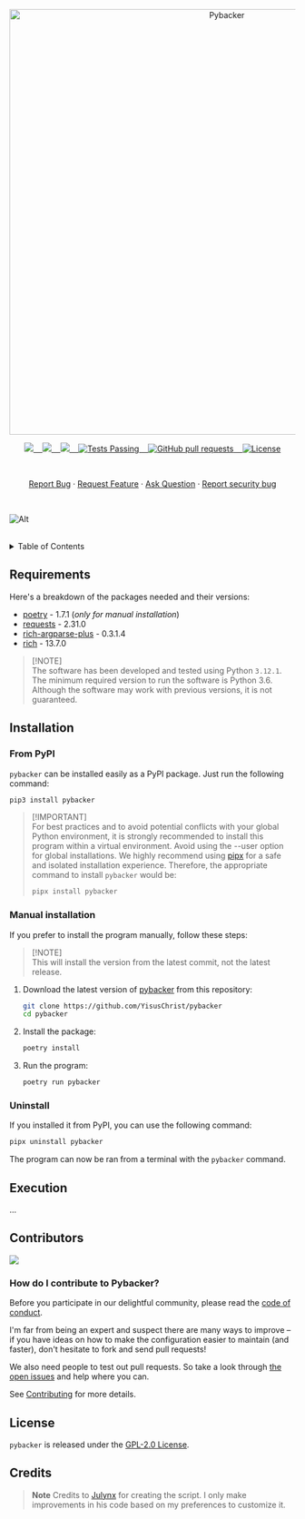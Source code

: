 <p align="center"><img width="750" src="https://i.imgur.com/hcY0ccy.png" alt="Pybacker"></p>

<p align="center">
    <a href="https://github.com/YisusChrist/pybacker/issues">
        <img src="https://img.shields.io/github/issues/YisusChrist/pybacker?color=171b20&label=Issues%20%20&logo=gnubash&labelColor=e05f65&logoColor=ffffff">&nbsp;&nbsp;&nbsp;
    </a>
    <a href="https://github.com/YisusChrist/pybacker/forks">
        <img src="https://img.shields.io/github/forks/YisusChrist/pybacker?color=171b20&label=Forks%20%20&logo=git&labelColor=f1cf8a&logoColor=ffffff">&nbsp;&nbsp;&nbsp;
    </a>
    <a href="https://github.com/YisusChrist/pybacker/">
        <img src="https://img.shields.io/github/stars/YisusChrist/pybacker?color=171b20&label=Stargazers&logo=octicon-star&labelColor=70a5eb">&nbsp;&nbsp;&nbsp;
    </a>
    <a href="https://github.com/YisusChrist/pybacker/actions">
        <img alt="Tests Passing" src="https://github.com/YisusChrist/pybacker/actions/workflows/github-code-scanning/codeql/badge.svg">&nbsp;&nbsp;&nbsp;
    </a>
    <a href="https://github.com/YisusChrist/pybacker/pulls">
        <img alt="GitHub pull requests" src="https://img.shields.io/github/issues-pr/YisusChrist/pybacker?color=0088ff">&nbsp;&nbsp;&nbsp;
    </a>
    <a href="https://opensource.org/license/gpl-2-0/">
        <img alt="License" src="https://img.shields.io/github/license/YisusChrist/pybacker?color=0088ff">
    </a>
</p>

<br>

<p align="center">
    <a href="https://github.com/YisusChrist/pybacker/issues/new/choose">Report Bug</a>
    ·
    <a href="https://github.com/YisusChrist/pybacker/issues/new/choose">Request Feature</a>
    ·
    <a href="https://github.com/YisusChrist/pybacker/discussions">Ask Question</a>
    ·
    <a href="https://github.com/YisusChrist/pybacker/security/policy#reporting-a-vulnerability">Report security bug</a>
</p>

<br>

![Alt](https://repobeats.axiom.co/api/embed/cd9239ab8f98edef7010a72b2a01492ea28060de.svg "Repobeats analytics image")

<br>

<details>
<summary>Table of Contents</summary>

- [Requirements](#requirements)
- [Installation](#installation)
  - [From PyPI](#from-pypi)
  - [Manual installation](#manual-installation)
  - [Uninstall](#uninstall)
- [Execution](#execution)
- [Contributors](#contributors)
  - [How do I contribute to Pybacker?](#how-do-i-contribute-to-pybacker)
- [License](#license)
- [Credits](#credits)

</details>

## Requirements

Here's a breakdown of the packages needed and their versions:

- [poetry](https://pypi.org/project/poetry) - 1.7.1 (_only for manual installation_)
- [requests](https://pypi.org/project/requests) - 2.31.0
- [rich-argparse-plus](https://pypi.org/project/rich-argparse-plus) - 0.3.1.4
- [rich](https://pypi.org/project/rich) - 13.7.0

> [!NOTE]\
> The software has been developed and tested using Python `3.12.1`. The minimum required version to run the software is Python 3.6. Although the software may work with previous versions, it is not guaranteed.

## Installation

### From PyPI

`pybacker` can be installed easily as a PyPI package. Just run the following command:

```bash
pip3 install pybacker
```

> [!IMPORTANT]\
> For best practices and to avoid potential conflicts with your global Python environment, it is strongly recommended to install this program within a virtual environment. Avoid using the --user option for global installations. We highly recommend using [pipx](https://pypi.org/project/pipx) for a safe and isolated installation experience. Therefore, the appropriate command to install `pybacker` would be:
>
> ```bash
> pipx install pybacker
> ```

### Manual installation

If you prefer to install the program manually, follow these steps:

> [!NOTE]\
> This will install the version from the latest commit, not the latest release.

1. Download the latest version of [pybacker](https://github.com/YisusChrist/pybacker) from this repository:

   ```bash
   git clone https://github.com/YisusChrist/pybacker
   cd pybacker
   ```

2. Install the package:

   ```bash
   poetry install
   ```

3. Run the program:

   ```bash
   poetry run pybacker
   ```

### Uninstall

If you installed it from PyPI, you can use the following command:

```bash
pipx uninstall pybacker
```

The program can now be ran from a terminal with the `pybacker` command.

## Execution

...

## Contributors

<a href="https://github.com/YisusChrist/pybacker/graphs/contributors"><img src="https://contrib.rocks/image?repo=YisusChrist/pybacker" /></a>

### How do I contribute to Pybacker?

Before you participate in our delightful community, please read the [code of conduct](.github/CODE_OF_CONDUCT.md).

I'm far from being an expert and suspect there are many ways to improve – if you have ideas on how to make the configuration easier to maintain (and faster), don't hesitate to fork and send pull requests!

We also need people to test out pull requests. So take a look through [the open issues](https://github.com/YisusChrist/pybacker/issues) and help where you can.

See [Contributing](.github/CONTRIBUTING.md) for more details.

## License

`pybacker` is released under the [GPL-2.0 License](https://opensource.org/license/gpl-2-0).

## Credits

> **Note**
> Credits to [Julynx](https://github.com/Julynx) for creating the script. I only make improvements in his code based on my preferences to customize it.
